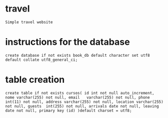 # travel
`Simple travel website`
# instructions for the database
`create database if not exists book_db
default character set utf8
default collate utf8_general_ci;`


# table creation
`create table if not exists cursos(
id int not null auto_increment, 
nome varchar(255) not null,
email	varchar(255) not null,
phone	int(11)	not null,
address	varchar(255) not null,
location varchar(255) not null,
guests	int(255) not null,
arrivals date not null,
leaving	date not null,
primary key (id)
)default charset = utf8;`